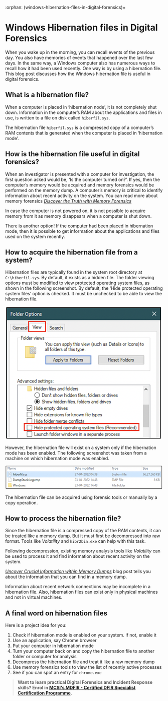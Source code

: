 :orphan:
(windows-hibernation-files-in-digital-forensics)=

# Windows Hibernation files in Digital Forensics

When you wake up in the morning, you can recall events of the previous day. You also have memories of events that happened over the last few days. In the same way, a Windows computer also has numerous ways to recall how it had been used recently. One way is by using a hibernation file. This blog post discusses how the Windows hibernation file is useful in digital forensics.

## What is a hibernation file?

When a computer is placed in ‘hibernation node’, it is not completely shut down. Information in the computer’s RAM about the applications and files in use, is written to a file on disk called `hiberfil.sys`.

The hibernation file `hiberfil.sys` is a compressed copy of a computer’s RAM contents that is generated when the computer is placed in ‘hibernation mode’.

## How is the hibernation file useful in digital forensics?

When an investigator is presented with a computer for investigation, the first question asked would be, ‘Is the computer turned on?’. If yes, then the computer’s memory would be acquired and memory forensics would be performed on the memory dump. A computer’s memory is critical to identify information about recent activity on the system. You can read more about memory forensics _[Discover the Truth with Memory Forensics](discover-the-truth-with-memory-forensics)_

In case the computer is not powered on, it is not possible to acquire memory from it as memory disappears when a computer is shut down.

There is another option! If the computer had been placed in hibernation mode, then it is possible to get information about the applications and files used on the system recently.

## How to acquire the hibernation file from a system?

Hibernation files are typically found in the system root directory at `C:\hiberfil.sys`. By default, it exists as a hidden file. The folder viewing options must be modified to view protected operating system files, as shown in the following screenshot. By default, the ‘Hide protected operating system files’ option is checked. It must be unchecked to be able to view the hibernation file.

![folder options: unchecking hide protected operating system files](images/win-hibernation-1.png)

However, the hibernation file will exist on a system only if the hibernation mode has been enabled. The following screenshot was taken from a machine on which hibernation mode was enabled.

![image of hibernation mode enabled machine and the hibernation file](images/win-hibernation-2.png)

The hibernation file can be acquired using forensic tools or manually by a copy operation.

## How to process the hibernation file?

Since the hibernation file is a compressed copy of the RAM contents, it can be treated like a memory dump. But it must first be decompressed into raw format. Tools like _Volatility_ and `hibr2bin.exe` can help with this task.

Following decompression, existing memory analysis tools like _Volatility_ can be used to process it and find information about recent activity on the system.

_[Uncover Crucial Information within Memory Dumps](uncover-crucial-information-within-memory-dumps)_ blog post tells you about the information that you can find in a memory dump.

Information about recent network connections may be incomplete in a hibernation file. Also, hibernation files can exist only in physical machines and not in virtual machines.

## A final word on hibernation files

Here is a project idea for you:

1. Check if hibernation mode is enabled on your system. If not, enable it
2. Use an application, say Chrome browser
3. Put your computer in hibernation mode
4. Turn your computer back on and copy the hibernation file to another folder or computer for analysis
5. Decompress the hibernation file and treat it like a raw memory dump
6. Use memory forensics tools to view the list of recently active processes
7. See if you can spot an entry for `chrome.exe`

> **Want to learn practical Digital Forensics and Incident Response skills? Enrol in [MCSI's MDFIR - Certified DFIR Specialist Certification Programme](https://www.mosse-institute.com/certifications/mdfir-certified-dfir-specialist.html).**
